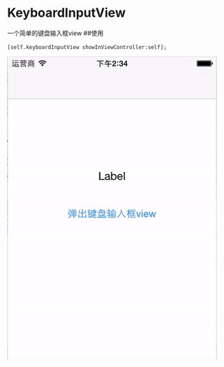 # KeyboardInputView
一个简单的键盘输入框view
##使用
```
[self.keyboardInputView showInViewController:self];
```
![](MXExampleGif/keyboardInputView.gif)